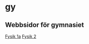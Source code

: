 # gy
## Webbsidor för gymnasiet
[Fysik 1a](https://mobluse.github.io/gy/fysik/1a/)
[Fysik 2](https://mobluse.github.io/gy/fysik/2/)
